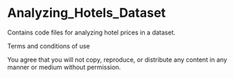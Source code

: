 # Analyzing_Hotels_Dataset

Contains code files for analyzing hotel prices in a dataset.

Terms and conditions of use

You agree that you will not copy, reproduce, or distribute any content in any manner or medium without permission.
